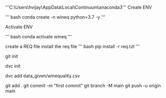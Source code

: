 '''C:\Users\hvijay\AppData\Local\Continuum\anaconda3'''
Create ENV

''' bash
conda create -n wineq python=3.7 -y
'''

Activate ENV

''' bash
conda activate wineq 
'''

create a REQ file
install the req file 
''' bash
pip install -r req.tzt
'''

git init

dvc init 

dvc add data_given/winequality.csv

git add .
git commit -m "first commit"
git branch -M main
git push -u origin main